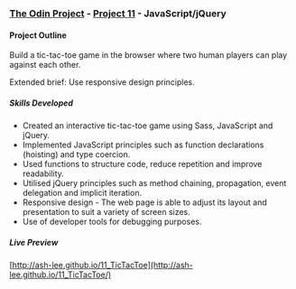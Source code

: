 ### [The Odin Project](http://www.theodinproject.com/) - [Project 11](http://www.theodinproject.com/javascript-and-jquery/tic-tac-toe) - JavaScript/jQuery

#### Project Outline
Build a tic-tac-toe game in the browser where two human players can play against each other.

Extended brief: Use responsive design principles.

##### Skills Developed
<ul>
	<li>Created an interactive tic-tac-toe game using Sass, JavaScript and jQuery.</li>
	<li>Implemented JavaScript principles such as function declarations (hoisting) and type coercion.</li>
	<li>Used functions to structure code, reduce repetition and improve readability.</li>
	<li>Utilised jQuery principles such as method chaining, propagation, event delegation and implicit iteration.</li>
	<li>Responsive design - The web page is able to adjust its layout and presentation to suit a variety of screen sizes.</li>
	<li>Use of developer tools for debugging purposes.</li>
</ul>

##### Live Preview
[http://ash-lee.github.io/11_TicTacToe](http://ash-lee.github.io/11_TicTacToe/)